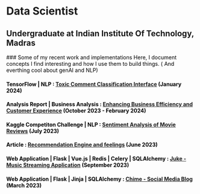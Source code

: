 # Data Scientist 
## Undergraduate at Indian Institute Of Technology, Madras


<font color="black">
### Some of my recent work and implementations 
Here, I document concepts I find interesting and how I use them to build things. 
( And everthing cool about genAI and NLP) 

#### TensorFlow | NLP : [Toxic Comment Classification Interface](https://aniketdash7.github.io/toxic_comment_classifier/) (January 2024)

#### Analysis Report | Business Analysis : [Enhancing Business Efficiency and Customer Experience](https://aniketdash7.github.io/business_data_management/) (October 2023 - February 2024)

#### Kaggle Competiton Challenge | NLP : [Sentiment Analysis of Movie Reviews](https://aniketdash7.github.io/sentiment_analysis_movie_reviews) (July 2023)
 
#### Article : [Recommendation Engine and feelings](https://medium.com/@aniket.addash/recommendation-engine-and-feelings-38d9842e8ce1) (June 2023)

#### Web Application | Flask | Vue.js | Redis | Celery | SQLAlchemy : [Juke - Music Streaming Application](https://aniketdash7.github.io/juke) (September 2023)

#### Web Application | Flask | Jinja | SQLAlchemy : [Chime - Social Media Blog](https://aniketdash7.github.io/chime) (March 2023)
 

</font>
